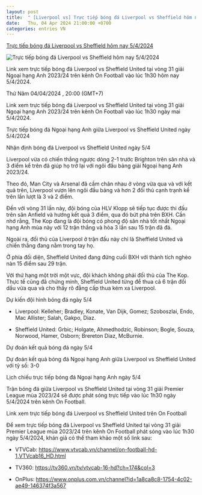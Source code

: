 ```yaml
---
layout: post
title:  " [Liverpool vs] Trực tiếp bóng đá Liverpool vs Sheffield hôm nay 5/4/2024"
date:   Thu, 04 Apr 2024 21:00:00 +0700
categories: entries VN
---
```

[Trực tiếp bóng đá Liverpool vs Sheffield hôm nay 5/4/2024](https://nongnghiep.vn/truc-tiep-liverpool-vs-sheffield-united-giai-ngoai-hang-anh-tren-on-football-ngay-5-4-2024-d381385.html)

![Trực tiếp bóng đá Liverpool vs Sheffield hôm nay 5/4/2024](https://t.ex-cdn.com/nongnghiep.vn/resize/540x303/files/content/2024/04/04/truc-tiep-bong-da-liverpool-vs-sheffield-5-4-124916_551-180435.jpg)

Link xem trực tiếp bóng đá Liverpool vs Sheffield United tại vòng 31 giải Ngoại hạng Anh 2023/24 trên kênh On Football vào lúc 1h30 hôm nay 5/4/2024.

Thứ Năm 04/04/2024 , 20:00 (GMT+7)

Link xem trực tiếp bóng đá Liverpool vs Sheffield United tại vòng 31 giải Ngoại hạng Anh 2023/24 trên kênh On Football vào lúc 1h30 ngày mai 5/4/2024.

Trực tiếp bóng đá Ngoại hạng Anh giữa Liverpool vs Sheffield United ngày 5/4/2024

Nhận định bóng đá Liverpool vs Sheffield United ngày 5/4

Liverpool vừa có chiến thắng ngược dòng 2-1 trước Brighton trên sân nhà và 3 điểm kể trên đã giúp họ trở lại với ngôi đầu bảng giải Ngoại hạng Anh 2023/24.

Theo đó, Man City và Arsenal đã cầm chân nhau ở vòng vừa qua và với kết quả trên, Liverpool vượn lên ngôi đầu bảng và hơn 2 đối thủ cạnh trạnh kể trên lần lượt là 3 và 2 điểm.

Đến với vòng 31 lần này, đội bóng của HLV Klopp sẽ tiếp tục được thi đấu trên sân Anfield và hướng kết quả 3 điểm, qua đó bứt phá trên BXH. Cần nhớ rằng, The Kop đang là đội bóng có phong độ sân nhà tốt nhất Ngoại hạng Anh mùa này với 12 trận thắng và hòa 3 lần sau 15 trận đã đá.

Ngoài ra, đối thủ của Liverpool ở trận đấu này chỉ là Sheffield United và chiến thằng đang nằm trong tay họ.

Ở phía đối diện, Sheffield United đang đứng cuối BXH với thành tích nghèo nàn 15 điểm sau 29 trận.

Với thứ hạng một trời một vực, đội khách không phải đối thủ của The Kop. Thực tế cũng đã chứng minh, Sheffield United từng để thua cả 6 trận đối dầu vừa qua và cho thấy rõ đẳng cấp thua kém xa Liverpool.

Dự kiến đội hình bóng đá ngày 5/4

- Liverpool: Kelleher; Bradley, Konate, Van Dijk, Gomez; Szoboszlai, Endo, Mac Allister; Salah, Gakpo, Diaz.

- Sheffield United: Grbic; Holgate, Ahmedhodzic, Robinson; Bogle, Souza, Norwood, Hamer, Osborn; Brereton Diaz, McBurnie.

Dự đoán kết quả bóng đá ngày 5/4

Dự đoán kết quả bóng đá Ngoại hạng Anh giữa Liverpool vs Sheffield United với tỷ số: 3-0

Lịch chiếu trực tiếp bóng đá Ngoại hạng Anh ngày 5/4

Trận bóng đá giữa Liverpool vs Sheffield United tại vòng 31 giải Premier League mùa 2023/24 sẽ được phát sóng trực tiếp vào lúc 1h30 ngày 5/4/2024 trên kênh On Football.

Link xem trực tiếp bóng đá Liverpool vs Sheffield United trên On Football

Để xem trực tiếp bóng đá Liverpool vs Sheffield United tại vòng 31 giải Premier League mùa 2023/24 trên kênh On Football phát sóng vào lúc 1h30 ngày 5/4/2024, khán giả có thể tham khảo một số link sau:

- VTVCab: https://www.vtvcab.vn/channel/on-football-hd-1,VTVcab16_HD.html

- TV360: https://tv360.vn/tv/vtvcab-16-hd?ch=174&col=3

- OnPlus: https://www.onplus.com.vn/channel?id=1a8ca8c8-1754-4c02-ae49-146374f3a567

